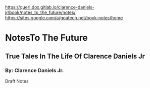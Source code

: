 https://querl.dox.gitlab.io/clarence-daniels-jr/book/notes_to_the_future/notes/
https://sites.google.com/a/goatech.net/book-notes/home

# NotesTo The Future
## True Tales In The Life Of Clarence Daniels Jr
### By: Clarence Daniels Jr.

Draft Notes
